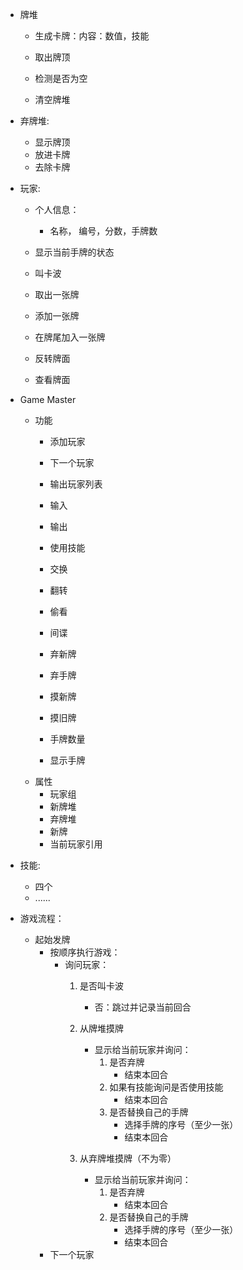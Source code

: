 - 牌堆
	- 生成卡牌：内容：数值，技能 

	- 取出牌顶
	- 检测是否为空
	- 清空牌堆


- 弃牌堆:
	- 显示牌顶
	- 放进卡牌
	- 去除卡牌

- 玩家:
	- 个人信息：
		- 名称， 编号，分数，手牌数

	- 显示当前手牌的状态
	- 叫卡波
	- 取出一张牌
	- 添加一张牌
	- 在牌尾加入一张牌
	- 反转牌面
	- 查看牌面

- Game Master
	- 功能
		- 添加玩家
		- 下一个玩家
		- 输出玩家列表
		- 输入
		- 输出

		- 使用技能
		- 交换
		- 翻转
		- 偷看
		- 间谍

		- 弃新牌
		- 弃手牌
		- 摸新牌
		- 摸旧牌

		- 手牌数量
		- 显示手牌
	- 属性
		- 玩家组
		- 新牌堆
		- 弃牌堆
		- 新牌
		- 当前玩家引用
- 技能:
	- 四个
	- ......

- 游戏流程：
	- 起始发牌
		- 按顺序执行游戏：
			- 询问玩家：
				1. 是否叫卡波
					- 否：跳过并记录当前回合
				2. 从牌堆摸牌
					- 显示给当前玩家并询问：
						1. 是否弃牌
							- 结束本回合
						2. 如果有技能询问是否使用技能
							- 结束本回合
						3. 是否替换自己的手牌
							- 选择手牌的序号（至少一张）
							- 结束本回合
				3. 从弃牌堆摸牌（不为零）

					- 显示给当前玩家并询问：
						1. 是否弃牌
							- 结束本回合
						2. 是否替换自己的手牌
							- 选择手牌的序号（至少一张）
							- 结束本回合
		- 下一个玩家
